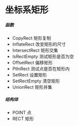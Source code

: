 # 坐标系矩形
##### 函数
- CopyRect 矩形复制
- InflateRect 改变矩形的尺寸
- IntersectRect 矩形交集
- IsRectEmpty 测试矩形是否为空
- OffsetRect 偏移矩形
- PtInRect 测试点是否在矩形内
- SetRect 设置矩形
- SetRectEmpty 清空矩形
- UnionRect 矩形并集

##### 结构体
- POINT 点
- RECT 矩形